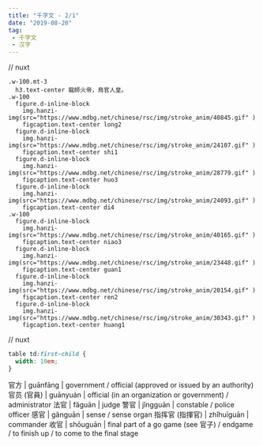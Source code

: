```yaml
---
title: "千字文 - 2/1"
date: "2019-08-20"
tag: 
 - 千字文
 - 汉字
---
```

// nuxt
```pug
.w-100.mt-3
  h3.text-center 龍師火帝，鳥官人皇。
.w-100
  figure.d-inline-block
    img.hanzi-img(src="https://www.mdbg.net/chinese/rsc/img/stroke_anim/40845.gif" )
    figcaption.text-center long2
  figure.d-inline-block
    img.hanzi-img(src="https://www.mdbg.net/chinese/rsc/img/stroke_anim/24107.gif" )
    figcaption.text-center shi1
  figure.d-inline-block
    img.hanzi-img(src="https://www.mdbg.net/chinese/rsc/img/stroke_anim/28779.gif" )
    figcaption.text-center huo3
  figure.d-inline-block
    img.hanzi-img(src="https://www.mdbg.net/chinese/rsc/img/stroke_anim/24093.gif" )
    figcaption.text-center di4
.w-100
  figure.d-inline-block
    img.hanzi-img(src="https://www.mdbg.net/chinese/rsc/img/stroke_anim/40165.gif" )
    figcaption.text-center niao3
  figure.d-inline-block
    img.hanzi-img(src="https://www.mdbg.net/chinese/rsc/img/stroke_anim/23448.gif" )
    figcaption.text-center guan1
  figure.d-inline-block
    img.hanzi-img(src="https://www.mdbg.net/chinese/rsc/img/stroke_anim/20154.gif" )
    figcaption.text-center ren2
  figure.d-inline-block
    img.hanzi-img(src="https://www.mdbg.net/chinese/rsc/img/stroke_anim/30343.gif" )
    figcaption.text-center huang1
```
<!-- excerpt_separator -->
// nuxt
```css
table td:first-child {
  width: 10em;
}
```

官方 | guānfāng | government / official (approved or issued by an authority)
官员 (官員) | guānyuán | official (in an organization or government) / administrator
法官 | fǎguān | judge
警官 | jǐngguān | constable / police officer
感官 | gǎnguān | sense / sense organ
指挥官 (指揮官) | zhǐhuīguān | commander
收官 | shōuguān | final part of a go game (see 官子) / endgame / to finish up / to come to the final stage

